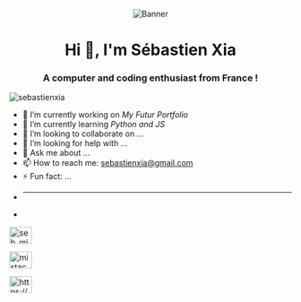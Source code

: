 <p align="center"><img src="https://whatifgaming.com/wp-content/uploads/2022/03/Open-A-New-Window.gif)" alt="Banner"/></p>

<h1 align="center">Hi 👋, I'm Sébastien Xia</h1>
<h3 align="center">A computer and coding enthusiast from France !</h3>
<p align="left"> <img src="https://komarev.com/ghpvc/?username=sebastienxia&label=Profile%20views&color=0e75b6&style=flat" alt="sebastienxia" /> </p>

- 🔭 I’m currently working on <em>My Futur Portfolio</em>
- 🌱 I’m currently learning <em>Python and JS</em>
- 👯 I’m looking to collaborate on ...
- 🤔 I’m looking for help with ...
- 💬 Ask me about ...
- 📫 How to reach me: sebastienxia@gmail.com
- ⚡ Fun fact: ...
- <hr>
- <p>
<a href="https://instagram.com/seb_mistachou" target="blank"><img align="center" src="https://raw.githubusercontent.com/rahuldkjain/github-profile-readme-generator/master/src/images/icons/Social/instagram.svg" alt="seb_mistachou" height="30" width="40" /></a>
  
<a href="https://www.youtube.com/c/mistachou" target="blank"><img align="center" src="https://raw.githubusercontent.com/rahuldkjain/github-profile-readme-generator/master/src/images/icons/Social/youtube.svg" alt="mistachou" height="30" width="40" /></a>
  
<a href="https://discord.gg/https://discord.gg/peBxCy3Tak" target="blank"><img align="center" src="https://raw.githubusercontent.com/rahuldkjain/github-profile-readme-generator/master/src/images/icons/Social/discord.svg" alt="https://discord.gg/peBxCy3Tak" height="30" width="40" /></a>
</p>
